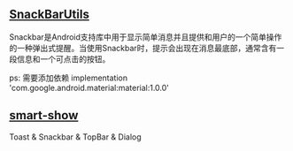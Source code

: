 ## [SnackBarUtils](https://github.com/hgncxzy/AndroidUI-Samples/blob/master/snackbar/src/main/java/com/xzy/snackbar/util/SnackBarUtils.java)

Snackbar是Android支持库中用于显示简单消息并且提供和用户的一个简单操作的一种弹出式提醒。当使用Snackbar时，提示会出现在消息最底部，通常含有一段信息和一个可点击的按钮。

ps: 需要添加依赖 implementation 'com.google.android.material:material:1.0.0'

## [smart-show](https://github.com/the-pig-of-jungle/smart-show)

Toast & Snackbar & TopBar & Dialog



